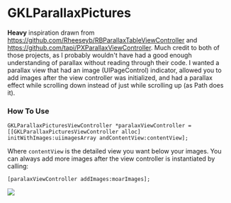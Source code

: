 GKLParallaxPictures
===================

**Heavy** inspiration drawn from <https://github.com/Rheeseyb/RBParallaxTableViewController> and <https://github.com/tapi/PXParallaxViewController>.  Much credit to both of those projects, as I probably wouldn't have had a good enough understanding of parallax without reading through their code.  I wanted a parallax view that had an image (UIPageControl) indicator, allowed you to add images after the view controller was initialized, and had a parallax effect while scrolling down instead of just while scrolling up (as Path does it).

### How To Use

	GKLParallaxPicturesViewController *paralaxViewController = [[GKLParallaxPicturesViewController alloc] initWithImages:uiimagesArray andContentView:contentView];
	
Where `contentView` is the detailed view you want below your images.  You can always add more images after the view controller is instantiated by calling:

	[paralaxViewController addImages:moarImages];

![](https://raw.github.com/pyro2927/GKLParallaxPictures/master/parallax.gif)
